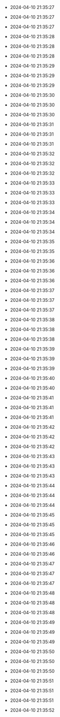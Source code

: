 
- 2024-04-10 21:35:27

- 2024-04-10 21:35:27

- 2024-04-10 21:35:27

- 2024-04-10 21:35:28

- 2024-04-10 21:35:28

- 2024-04-10 21:35:28

- 2024-04-10 21:35:29

- 2024-04-10 21:35:29

- 2024-04-10 21:35:29

- 2024-04-10 21:35:30

- 2024-04-10 21:35:30

- 2024-04-10 21:35:30

- 2024-04-10 21:35:31

- 2024-04-10 21:35:31

- 2024-04-10 21:35:31

- 2024-04-10 21:35:32

- 2024-04-10 21:35:32

- 2024-04-10 21:35:32

- 2024-04-10 21:35:33

- 2024-04-10 21:35:33

- 2024-04-10 21:35:33

- 2024-04-10 21:35:34

- 2024-04-10 21:35:34

- 2024-04-10 21:35:34

- 2024-04-10 21:35:35

- 2024-04-10 21:35:35

- 2024-04-10 21:35:36

- 2024-04-10 21:35:36

- 2024-04-10 21:35:36

- 2024-04-10 21:35:37

- 2024-04-10 21:35:37

- 2024-04-10 21:35:37

- 2024-04-10 21:35:38

- 2024-04-10 21:35:38

- 2024-04-10 21:35:38

- 2024-04-10 21:35:39

- 2024-04-10 21:35:39

- 2024-04-10 21:35:39

- 2024-04-10 21:35:40

- 2024-04-10 21:35:40

- 2024-04-10 21:35:41

- 2024-04-10 21:35:41

- 2024-04-10 21:35:41

- 2024-04-10 21:35:42

- 2024-04-10 21:35:42

- 2024-04-10 21:35:42

- 2024-04-10 21:35:43

- 2024-04-10 21:35:43

- 2024-04-10 21:35:43

- 2024-04-10 21:35:44

- 2024-04-10 21:35:44

- 2024-04-10 21:35:44

- 2024-04-10 21:35:45

- 2024-04-10 21:35:45

- 2024-04-10 21:35:45

- 2024-04-10 21:35:46

- 2024-04-10 21:35:46

- 2024-04-10 21:35:47

- 2024-04-10 21:35:47

- 2024-04-10 21:35:47

- 2024-04-10 21:35:48

- 2024-04-10 21:35:48

- 2024-04-10 21:35:48

- 2024-04-10 21:35:49

- 2024-04-10 21:35:49

- 2024-04-10 21:35:49

- 2024-04-10 21:35:50

- 2024-04-10 21:35:50

- 2024-04-10 21:35:50

- 2024-04-10 21:35:51

- 2024-04-10 21:35:51

- 2024-04-10 21:35:51

- 2024-04-10 21:35:52
